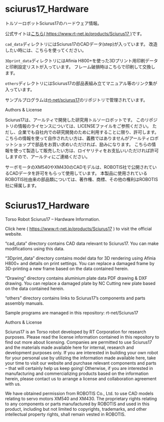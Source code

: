 # sciurus17_Hardware
トルソーロボットSciurus17のハードウェア情報。

公式サイトは[こちら( https://www.rt-net.jp/products/Sciurus17 )](https://www.rt-net.jp/products/sciurus17)です。


`cad_data`ディレクトリにはSciurus17のCADデータ(step)が入っています。
改造したい時には、こちらを使ってください。


`3Dprint_data`ディレクトリにはAfinia H800+を使った3Dプリント用印刷データと印刷設定リストが入っています。
フレーム破損時はこちらで印刷して交換します。


`others`ディレクトリにはSciurus17の部品表組み立てマニュアル等のリンク集が入っています。


サンプルプログラムは[rt-net/sciurus17](https://github.com/rt-net/sciurus17)のリポジトリで管理されています。

Authors & License

Sciurus17は、アールティで開発した研究用トルソーロボットです。
このリポジトリの情報のライセンスについては、LICENSEファイルをご参照ください。
ただし、企業でも自社内での研究開発のために利用することに限り、許可します。
こちらの情報を使って自作されたい方は、義務ではありませんがアールティロボットショップで部品をお買い求めいただければ、励みになります。
こちらの情報を使って製造して販売したい方は、ロイヤリティをお支払いいただければ許可しますので、アールティにご連絡ください。

サーボモータのXM540やXM430のCADモデルは、ROBOTIS社で公開されているCADデータを許可をもらって使用しています。
本製品に使用されているROBOTIS社由来の部品類については、著作権、商標、その他の権利はROBOTIS社に帰属します。


# Sciurus17_Hardware
Torso Robot Sciurus17 – Hardware Information.

Click here ( https://www.rt-net.jp/products/Sciurus17 ) to visit the official website.

 “cad_data” directory contains CAD data relevant to Sciurus17. 
You can make modifications using this data.

“3Dprint_data” directory contains model data for 3D rendering using Afinia H800+ and details on print settings. You can replace a damaged frame by 3D-printing a new frame based on the data contained herein. 

“Drawing” directory contains aluminium plate data PDF drawing & DXF drawing. You can replace a damaged plate by NC Cutting new plate based on the data contained herein.

“others” directory contains links to Sciurus17’s components and parts assembly manuals.

Sample programs are managed in this repository: rt-net/Sciurus17


Authors & License

Sciurus17 is an Torso robot developed by RT Corporation for research purposes. Please read the license information contained in this repository to find out more about licensing. Companies are permitted to use Sciurus17 and the materials made available here for internal, research and development purposes only. If you are interested in building your own robot for your personal use by utilizing the information made available here, take your time to visit our website and purchase relevant components and parts – that will certainly help us keep going! Otherwise, if you are interested in manufacturing and commercializing products based on the information herein, please contact us to arrange a license and collaboration agreement with us. 

We have obtained permission from ROBOTIS Co., Ltd. to use CAD models relating to servo motors XM540 and XM430. The proprietary rights relating to any components or parts manufactured by ROBOTIS and used in this product, including but not limited to copyrights, trademarks, and other intellectual property rights, shall remain vested in ROBOTIS. 

